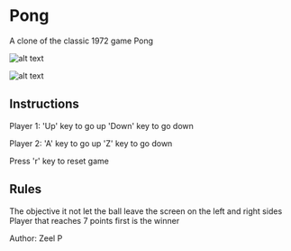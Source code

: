# Pong
A clone of the classic 1972 game Pong

![alt text](https://github.com/zeelp741/Game-Collection/blob/master/images/pong_game_image.png?raw=true)

![alt text](https://github.com/[username]/[reponame]/blob/images/pong_game_image.png?raw=true)
## Instructions
Player 1: 'Up' key to go up
          'Down' key to go down
          
Player 2: 'A' key to go up
          'Z' key to go down
          
Press 'r' key to reset game 
          
## Rules
The objective it not let the ball leave the screen on the left and right sides
Player that reaches 7 points first is the winner
          
Author: Zeel P 

